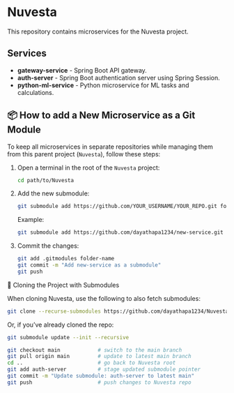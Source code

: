 # Nuvesta

This repository contains microservices for the Nuvesta project.

## Services

* **gateway-service** - Spring Boot API gateway.
* **auth-server** - Spring Boot authentication server using Spring Session.
* **python-ml-service** - Python microservice for ML tasks and calculations.

## 📦 How to add a New Microservice as a Git Module

To keep all microservices in separate repositories while managing them from this parent project (`Nuvesta`), follow these steps:

   1. Open a terminal in the root of the `Nuvesta` project:
   
      ```bash
      cd path/to/Nuvesta
      ```
   
   2. Add the new submodule:
   
      ```bash
      git submodule add https://github.com/YOUR_USERNAME/YOUR_REPO.git folder-name
      ```
      Example:
       ```bash
       git submodule add https://github.com/dayathapa1234/new-service.git new-service
       ```  
   3. Commit the changes:
      ```bash
      git add .gitmodules folder-name
      git commit -m "Add new-service as a submodule"
      git push
      ```

🔄 Cloning the Project with Submodules

When cloning Nuvesta, use the following to also fetch submodules:
```bash
git clone --recurse-submodules https://github.com/dayathapa1234/Nuvesta.git
 ```
Or, if you’ve already cloned the repo:
```bash
git submodule update --init --recursive
 ```

```bash
git checkout main            # switch to the main branch
git pull origin main         # update to latest main branch
cd ..                        # go back to Nuvesta root
git add auth-server          # stage updated submodule pointer
git commit -m "Update submodule: auth-server to latest main"
git push                     # push changes to Nuvesta repo
```
